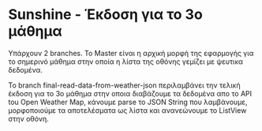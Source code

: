 Sunshine - Έκδοση για το 3ο μάθημα
========

Υπάρχουν 2 branches. Το Master είναι η αρχική μορφή της εφαρμογής για το σημερινό μάθημα στην οποία η λίστα της οθόνης γεμίζει με ψευτικα δεδομένα.

Το branch final-read-data-from-weather-json περιλαμβάνει την τελική έκδοση για το 3ο μάθημα στην οποια διαβάζουμε τα δεδομένα απο το API tou Open Weather Map, κάνουμε parse το JSON String που λαμβάνουμε, μορφοποιούμε τα αποτελέσματα ως λίστα και ανανεώνουμε το ListView στην οθόνη.
